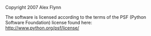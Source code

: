 Copyright 2007 Alex Flynn

The software is licensed according to the terms of the PSF (Python Software Foundation) license found here: http://www.python.org/psf/license/